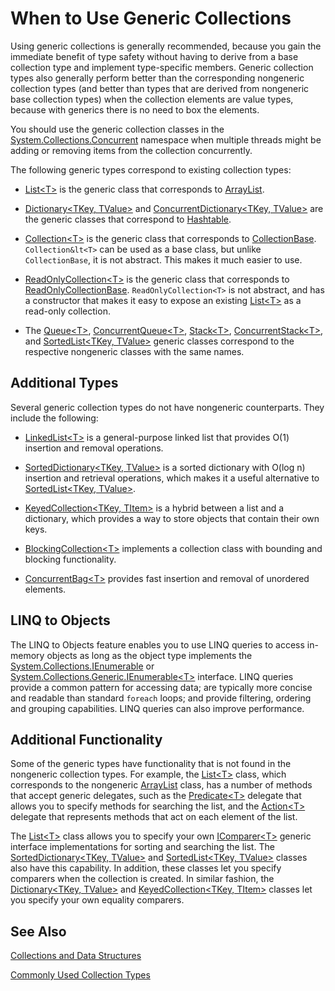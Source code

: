 # When to Use Generic Collections

Using generic collections is generally recommended, because you gain the immediate benefit of type safety without having to derive from a base collection type and implement type-specific members. Generic collection types also generally perform better than the corresponding nongeneric collection types (and better than types that are derived from nongeneric base collection types) when the collection elements are value types, because with generics there is no need to box the elements. 

You should use the generic collection classes in the [System.Collections.Concurrent](https://docs.microsoft.com/en-us/dotnet/core/api/System.Collections.Concurrent.html) namespace when multiple threads might be adding or removing items from the collection concurrently.

The following generic types correspond to existing collection types: 

*   [List&lt;T&gt;](https://docs.microsoft.com/en-us/dotnet/core/api/System.Collections.Generic.List%601.html) is the generic class that corresponds to [ArrayList](https://docs.microsoft.com/en-us/dotnet/core/api/System.Collections.ArrayList.html).

*   [Dictionary&lt;TKey, TValue&gt;](https://docs.microsoft.com/en-us/dotnet/core/api/System.Collections.Generic.Dictionary%602.html) and [ConcurrentDictionary&lt;TKey, TValue&gt;](https://docs.microsoft.com/en-us/dotnet/core/api/System.Collections.Concurrent.ConcurrentDictionary%602.html) are the generic classes that correspond to [Hashtable](https://docs.microsoft.com/en-us/dotnet/core/api/System.Collections.Hashtable.html). 

*   [Collection&lt;T&gt;](https://docs.microsoft.com/en-us/dotnet/core/api/System.Collections.ObjectModel.Collection%601.html) is the generic class that corresponds to [CollectionBase](https://docs.microsoft.com/en-us/dotnet/core/api/System.Collections.CollectionBase.html). `Collection&lt<T>` can be used as a base class, but unlike `CollectionBase`, it is not abstract. This makes it much easier to use.

*   [ReadOnlyCollection&lt;T&gt;](https://docs.microsoft.com/en-us/dotnet/core/api/System.Collections.ObjectModel.ReadOnlyCollection%601.html) is the generic class that corresponds to [ReadOnlyCollectionBase](https://docs.microsoft.com/en-us/dotnet/core/api/System.Collections.ReadOnlyCollectionBase.html). `ReadOnlyCollection<T>` is not abstract, and has a constructor that makes it easy to expose an existing [List&lt;T&gt;](https://docs.microsoft.com/en-us/dotnet/core/api/System.Collections.Generic.List%601.html) as a read-only collection.

*   The [Queue&lt;T&gt;](https://docs.microsoft.com/en-us/dotnet/core/api/System.Collections.Generic.Queue%601.html), [ConcurrentQueue&lt;T&gt;](https://docs.microsoft.com/en-us/dotnet/core/api/System.Collections.Concurrent.ConcurrentQueue%601.html), [Stack&lt;T&gt;](https://docs.microsoft.com/en-us/dotnet/core/api/System.Collections.Generic.Stack%601.html), [ConcurrentStack&lt;T&gt;](https://docs.microsoft.com/en-us/dotnet/core/api/System.Collections.Concurrent.ConcurrentStack%601.html), and [SortedList&lt;TKey, TValue&gt;](https://docs.microsoft.com/en-us/dotnet/core/api/System.Collections.Generic.SortedList%602.html) generic classes correspond to the respective nongeneric classes with the same names.

## Additional Types

Several generic collection types do not have nongeneric counterparts. They include the following: 

*   [LinkedList&lt;T&gt;](https://docs.microsoft.com/en-us/dotnet/core/api/System.Collections.Generic.LinkedList%601.html) is a general-purpose linked list that provides O(1) insertion and removal operations.

*   [SortedDictionary&lt;TKey, TValue&gt;](https://docs.microsoft.com/en-us/dotnet/core/api/System.Collections.Generic.SortedDictionary%602.html) is a sorted dictionary with O(log n) insertion and retrieval operations, which makes it a useful alternative to [SortedList&lt;TKey, TValue&gt;](https://docs.microsoft.com/en-us/dotnet/core/api/System.Collections.Generic.SortedList%602.html). 

*   [KeyedCollection&lt;TKey, TItem&gt;](https://docs.microsoft.com/en-us/dotnet/core/api/System.Collections.ObjectModel.KeyedCollection%602.html) is a hybrid between a list and a dictionary, which provides a way to store objects that contain their own keys.

*   [BlockingCollection&lt;T&gt;](https://docs.microsoft.com/en-us/dotnet/core/api/System.Collections.Concurrent.BlockingCollection%601.html) implements a collection class with bounding and blocking functionality.

*   [ConcurrentBag&lt;T&gt;](https://docs.microsoft.com/en-us/dotnet/core/api/System.Collections.Concurrent.ConcurrentBag%601.html) provides fast insertion and removal of unordered elements.

## LINQ to Objects

The LINQ to Objects feature enables you to use LINQ queries to access in-memory objects as long as the object type implements the [System.Collections.IEnumerable](https://docs.microsoft.com/en-us/dotnet/core/api/System.Collections.IEnumerable.html) or [System.Collections.Generic.IEnumerable&lt;T&gt;](https://docs.microsoft.com/en-us/dotnet/core/api/System.Collections.Generic.IEnumerable%601.html) interface. LINQ queries provide a common pattern for accessing data; are typically more concise and readable than standard `foreach` loops; and provide filtering, ordering and grouping capabilities. LINQ queries can also improve performance.

## Additional Functionality

Some of the generic types have functionality that is not found in the nongeneric collection types. For example, the [List&lt;T&gt;](https://docs.microsoft.com/en-us/dotnet/core/api/System.Collections.Generic.List%601.html) class, which corresponds to the nongeneric [ArrayList](https://docs.microsoft.com/en-us/dotnet/core/api/System.Collections.ArrayList.html) class, has a number of methods that accept generic delegates, such as the [Predicate&lt;T&gt;](https://docs.microsoft.com/en-us/dotnet/core/api/System.Predicate%601.html) delegate that allows you to specify methods for searching the list, and the [Action&lt;T&gt;](https://docs.microsoft.com/en-us/dotnet/core/api/System.Action%601.html) delegate that represents methods that act on each element of the list.

The [List&lt;T&gt;](https://docs.microsoft.com/en-us/dotnet/core/api/System.Collections.Generic.List%601.html) class allows you to specify your own [IComparer&lt;T&gt;](https://docs.microsoft.com/en-us/dotnet/core/api/System.Collections.Generic.IComparer%601.html) generic interface implementations for sorting and searching the list. The [SortedDictionary&lt;TKey, TValue&gt;](https://docs.microsoft.com/en-us/dotnet/core/api/System.Collections.Generic.SortedDictionary%602.html) and [SortedList&lt;TKey, TValue&gt;](https://docs.microsoft.com/en-us/dotnet/core/api/System.Collections.Generic.SortedList%602.html) classes also have this capability. In addition, these classes let you specify comparers when the collection is created. In similar fashion, the [Dictionary&lt;TKey, TValue&gt;](https://docs.microsoft.com/en-us/dotnet/core/api/System.Collections.Generic.Dictionary%602.html) and [KeyedCollection&lt;TKey, TItem&gt;](https://docs.microsoft.com/en-us/dotnet/core/api/System.Collections.ObjectModel.KeyedCollection%602.html) classes let you specify your own equality comparers.

## See Also

[Collections and Data Structures](collections-and-data-structures.md) 

[Commonly Used Collection Types](commonly-used-collection-types.md)
